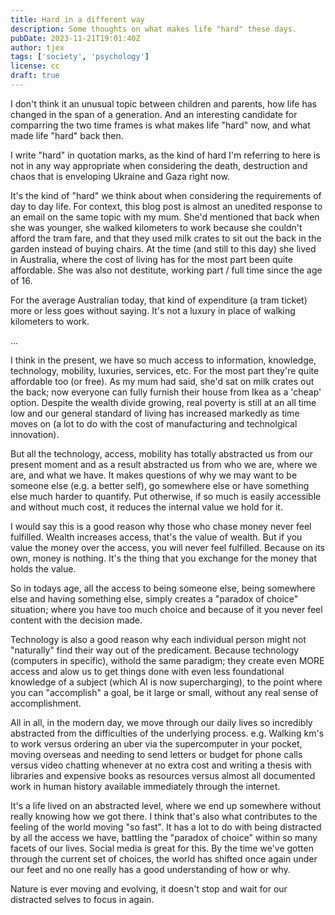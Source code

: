 ```yaml
---
title: Hard in a different way
description: Some thoughts on what makes life "hard" these days.
pubDate: 2023-11-21T19:01:40Z 
author: tjex
tags: ['society', 'psychology']
license: cc
draft: true
---
```


I don't think it an unusual topic between children and parents, how life has
changed in the span of a generation. And an interesting candidate for comparring the two
time frames is what makes life "hard" now, and what made life "hard" back then. 

I write "hard" in quotation marks, as the kind of hard I'm referring to 
here is not in any way appropriate when considering the death, destruction and 
chaos that is enveloping Ukraine and Gaza right now.

It's the kind of "hard" we think about when considering the requirements of day
to day life. For context, this blog post is almost an unedited response to an email
on the same topic with my mum. She'd mentioned that back when she was younger,
she walked kilometers to work because she couldn't afford the tram fare, and
that they used milk crates to sit out the back in the garden instead of buying
chairs. At the time (and still to this day) she lived in Australia, where the
cost of living has for the most part been quite affordable. She was also not 
destitute, working part / full time since the age of 16.

For the average Australian today, that kind of expenditure (a tram ticket) more
or less goes without saying. It's not a luxury in place of walking kilometers
to work.

...

I think in the present, we have so much access to information,
knowledge, technology, mobility, luxuries, services, etc. For the most
part they're quite affordable too (or free). As my mum had said, she'd sat on
milk crates out the back; now everyone can fully furnish their
house from Ikea as a 'cheap' option. Despite the wealth divide growing, 
real poverty is still at an all time low and our general standard of
living has increased markedly as time moves on (a lot to do with the
cost of manufacturing and technolgical innovation).

But all the technology, access, mobility has totally abstracted us from
our present moment and as a result abstracted us from who we are, where
we are, and what we have. It makes questions of why we may want to be
someone else (e.g. a better self), go somewhere else or have something
else much harder to quantify. Put otherwise, if so much is easily
accessible and without much cost, it reduces the internal value we hold
for it. 

I would say this is a good reason why those who chase money never feel
fulfilled. Wealth increases access, that's the value of wealth. But if you value
the money over the access, you will never feel fulfilled. Because on its
own, money is nothing. It's the thing that you exchange for the money
that holds the value. 

So in todays age, all the access to being someone else, being somewhere
else and having something else, simply creates a "paradox of choice"
situation; where you have too much choice and because of it you never
feel content with the decision made.

Technology is also a good reason why each individual person
might not "naturally" find their way out of the predicament. Because
technology (computers in specific), withold the same paradigm; they
create even MORE access and alow us to get things done with even less
foundational knowledge of a subject (which AI is now supercharging), to
the point where you can "accomplish" a goal, be it large or small,
without any real sense of accomplishment. 

All in all, in the modern day, we move through our daily lives so
incredibly abstracted from the difficulties of the underlying process.
e.g. Walking km's to work versus ordering an uber via the supercomputer
in your pocket, moving overseas and needing to send letters or budget
for phone calls versus video chatting whenever at no extra cost and
writing a thesis with libraries and expensive books as resources versus
almost all documented work in human history available immediately
through the internet.

It's a life lived on an abstracted level, where we end up somewhere
without really knowing how we got there. I think that's also what
contributes to the feeling of the world moving "so fast". It has a lot
to do with being distracted by all the access we have, battling the
"paradox of choice" within so many facets of our lives. Social media is
great for this. By the time we've gotten through the current set of
choices, the world has shifted once again under our feet and no one
really has a good understanding of how or why. 

Nature is ever moving and evolving, it doesn't stop and wait for our
distracted selves to focus in again.
